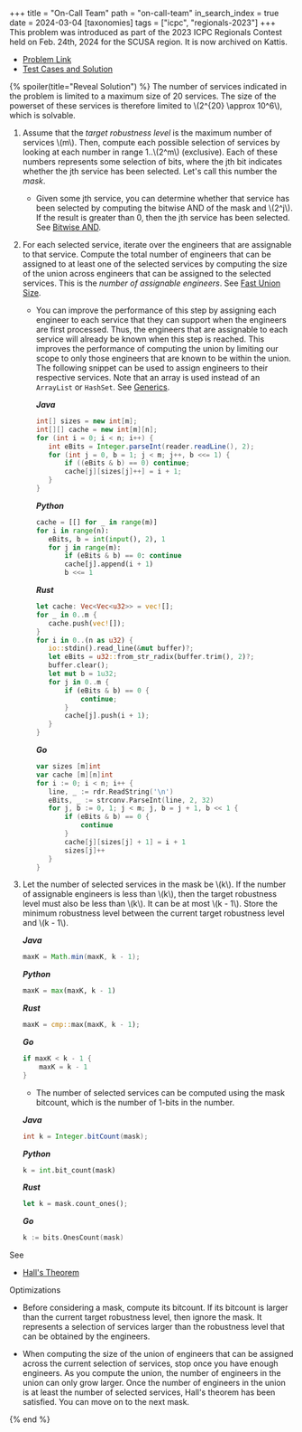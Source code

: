 +++
title = "On-Call Team"
path = "on-call-team"
in_search_index = true
date = 2024-03-04
[taxonomies]
tags = ["icpc", "regionals-2023"]
+++
This problem was introduced as part of the 2023 ICPC Regionals Contest held on Feb. 24th, 2024 for the SCUSA region. It is now archived on Kattis.

- [Problem Link](https://open.kattis.com/problems/oncallteam)
- [Test Cases and Solution](http://serjudging.vanb.org/)

{% spoiler(title="Reveal Solution") %}
The number of services indicated in the problem is limited to a maximum size of 20 services. The size of the powerset of these services is therefore limited to \\(2^{20} \approx 10^6\\), which is solvable.

1. Assume that the _target robustness level_ is the maximum number of services \\(m\\). Then, compute each possible selection of services by looking at each number in range 1..\\(2^m\\) (exclusive). Each of these numbers represents some selection of bits, where the jth bit indicates whether the jth service has been selected. Let's call this number the _mask_.

   - Given some jth service, you can determine whether that service has been selected by computing the bitwise AND of the mask and \\(2^j\\). If the result is greater than 0, then the jth service has been selected. See [Bitwise AND](@/_tricks/bitwise_ops.md#bitwise-and).

2. For each selected service, iterate over the engineers that are assignable to that service. Compute the total number of engineers that can be assigned to at least one of the selected services by computing the size of the union across engineers that can be assigned to the selected services. This is the _number of assignable engineers_. See [Fast Union Size](@/_tricks/set_ops.md#fast-union-size).

   - You can improve the performance of this step by assigning each engineer to each service that they can support when the engineers are first processed. Thus, the engineers that are assignable to each service will already be known when this step is reached. This improves the performance of computing the union by limiting our scope to only those engineers that are known to be within the union. The following snippet can be used to assign engineers to their respective services. Note that an array is used instead of an `ArrayList` or `HashSet`. See [Generics](@/_languages/java.md#generics).

     _**Java**_
     ```java
     int[] sizes = new int[m];
     int[][] cache = new int[m][n];
     for (int i = 0; i < n; i++) {
        int eBits = Integer.parseInt(reader.readLine(), 2);
        for (int j = 0, b = 1; j < m; j++, b <<= 1) {
            if ((eBits & b) == 0) continue;
            cache[j][sizes[j]++] = i + 1;
        }
     }
     ```

     _**Python**_
     ```python
     cache = [[] for _ in range(m)]
     for i in range(n):
        eBits, b = int(input(), 2), 1
        for j in range(m):
            if (eBits & b) == 0: continue
            cache[j].append(i + 1)
            b <<= 1
     ```

     _**Rust**_
     ```rust
     let cache: Vec<Vec<u32>> = vec![];
     for _ in 0..m {
        cache.push(vec![]);
     }
     for i in 0..(n as u32) {
        io::stdin().read_line(&mut buffer)?;
        let eBits = u32::from_str_radix(buffer.trim(), 2)?;
        buffer.clear();
        let mut b = 1u32;
        for j in 0..m {
            if (eBits & b) == 0 {
                continue;
            }
            cache[j].push(i + 1);
        }
     }
     ```

     _**Go**_
     ```go
     var sizes [m]int
     var cache [m][n]int
     for i := 0; i < n; i++ {
        line, _ := rdr.ReadString('\n')
        eBits, _ := strconv.ParseInt(line, 2, 32)
        for j, b := 0, 1; j < m; j, b = j + 1, b << 1 {
            if (eBits & b) == 0 {
                continue
            }
            cache[j][sizes[j] + 1] = i + 1
            sizes[j]++
        }
     }
     ```

3. Let the number of selected services in the mask be \\(k\\). If the number of assignable engineers is less than \\(k\\), then the target robustness level must also be less than \\(k\\). It can be at most \\(k - 1\\). Store the minimum robustness level between the current target robustness level and \\(k - 1\\).

   _**Java**_
   ```java
   maxK = Math.min(maxK, k - 1);
   ```

   _**Python**_
   ```python
   maxK = max(maxK, k - 1)
   ```

   _**Rust**_
   ```rust
   maxK = cmp::max(maxK, k - 1);
   ```

   _**Go**_
   ```go
   if maxK < k - 1 {
       maxK = k - 1
   }
   ```

   - The number of selected services can be computed using the mask bitcount, which is the number of 1-bits in the number.

   _**Java**_
   ```java
   int k = Integer.bitCount(mask);
   ```

   _**Python**_
   ```python
   k = int.bit_count(mask)
   ```

   _**Rust**_
   ```rust
   let k = mask.count_ones();
   ```

   _**Go**_
   ```go
   k := bits.OnesCount(mask)
   ```

See
- [Hall's Theorem](@/_theorems/halls_theorem.md)

Optimizations

- Before considering a mask, compute its bitcount. If its bitcount is larger than the current target robustness level, then ignore the mask. It represents a selection of services larger than the robustness level that can be obtained by the engineers.

- When computing the size of the union of engineers that can be assigned across the current selection of services, stop once you have enough engineers. As you compute the union, the number of engineers in the union can only grow larger. Once the number of engineers in the union is at least the number of selected services, Hall's theorem has been satisfied. You can move on to the next mask.

{% end %}
